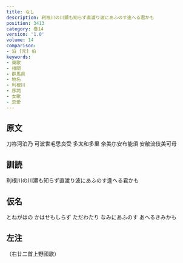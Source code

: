 ```yaml
---
title: なし
description: 利根川の川瀬も知らず直渡り波にあふのす逢へる君かも
position: 3413
category: 巻14
version: '1.0'
volume: 14
comparison:
- 泊 [元] 伯
keywords:
- 東歌
- 相聞
- 群馬県
- 地名
- 利根川
- 序詞
- 女歌
- 恋愛
---
```


## 原文

刀祢河泊乃 可波世毛思良受 多太和多里 奈美尓安布能須 安敝流伎美可母

## 訓読

利根川の川瀬も知らず直渡り波にあふのす逢へる君かも

## 仮名

とねがはの かはせもしらず ただわたり なみにあふのす あへるきみかも

## 左注

（右廿二首上野國歌）
